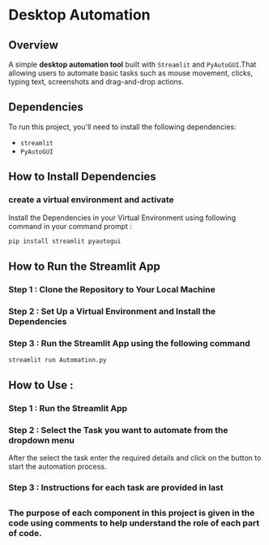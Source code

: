 # Desktop Automation

## Overview
A simple **desktop automation tool** built with `Streamlit` and `PyAutoGUI`.That allowing users to automate basic tasks such as mouse movement, clicks, typing text, screenshots and drag-and-drop actions.




## Dependencies

To run this project, you'll need to install the following dependencies:

- `streamlit`
- `PyAutoGUI`




## How to Install Dependencies

### create a virtual environment and activate
Install the Dependencies in your Virtual Environment using following command in your command prompt :

```bash
pip install streamlit pyautogui
```



## How to Run the Streamlit App

### Step 1 : Clone the Repository to Your Local Machine

### Step 2 : Set Up a Virtual Environment and Install the Dependencies

### Step 3 : Run the Streamlit App using the following command
```bash
streamlit run Automation.py
```


## How to Use :

### Step 1 : Run the Streamlit App

### Step 2 : Select the Task you want to automate from the dropdown menu
After the select the task enter the required details and click on the button to start the automation process.

### Step 3 : Instructions for each task are provided in last

##



### The purpose of each component in this project is given in the code using comments to help understand the role of each part of code.
